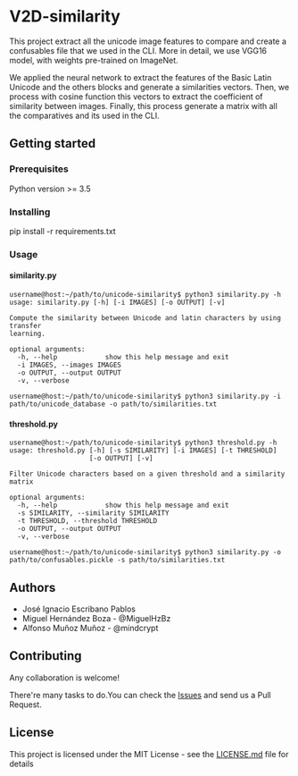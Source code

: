 # V2D-similarity

This project extract all the unicode image features to compare and create a confusables file that we used in the CLI. More in detail, we use VGG16 model, with weights pre-trained on ImageNet.

We applied the neural network to extract the features of the Basic Latin Unicode and the others blocks and generate a similarities vectors. Then, we process with cosine function this vectors to extract the coefficient of similarity between images. Finally, this process generate a matrix with all the comparatives and its used in the CLI.

## Getting started

### Prerequisites

Python version >= 3.5

### Installing

pip install -r requirements.txt

### Usage

#### similarity.py

```
username@host:~/path/to/unicode-similarity$ python3 similarity.py -h
usage: similarity.py [-h] [-i IMAGES] [-o OUTPUT] [-v]

Compute the similarity between Unicode and latin characters by using transfer
learning.

optional arguments:
  -h, --help            show this help message and exit
  -i IMAGES, --images IMAGES
  -o OUTPUT, --output OUTPUT
  -v, --verbose

username@host:~/path/to/unicode-similarity$ python3 similarity.py -i path/to/unicode_database -o path/to/similarities.txt

```
#### threshold.py

```
username@host:~/path/to/unicode-similarity$ python3 threshold.py -h
usage: threshold.py [-h] [-s SIMILARITY] [-i IMAGES] [-t THRESHOLD]
                    [-o OUTPUT] [-v]

Filter Unicode characters based on a given threshold and a similarity matrix

optional arguments:
  -h, --help            show this help message and exit
  -s SIMILARITY, --similarity SIMILARITY
  -t THRESHOLD, --threshold THRESHOLD
  -o OUTPUT, --output OUTPUT
  -v, --verbose

username@host:~/path/to/unicode-similarity$ python3 similarity.py -o path/to/confusables.pickle -s path/to/similarities.txt
```
## Authors

* José Ignacio Escribano Pablos
* Miguel Hernández Boza - @MiguelHzBz
* Alfonso Muñoz Muñoz - @mindcrypt

## Contributing

Any collaboration is welcome!

There're many tasks to do.You can check the [Issues](https://github.com/jiep/unicode/issues) and send us a Pull Request.

## License

This project is licensed under the MIT License - see the [LICENSE.md](LICENSE.md) file for details
